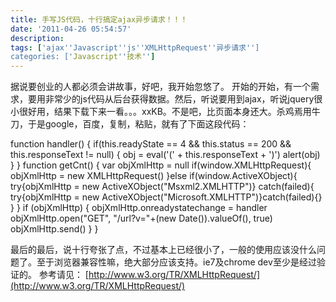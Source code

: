 ```yaml
---
title: 手写JS代码，十行搞定ajax异步请求！！！
date: '2011-04-26 05:54:57'
description: 
tags: ['ajax''Javascript''js''XMLHttpRequest''异步请求'']
categories: ['Javascript''技术'']
---
```


据说要创业的人都必须会讲故事，好吧，我开始忽悠了。
开始的开始，有一个需求，要用非常少的js代码从后台获得数据。然后，听说要用到ajax，听说jquery很小很好用，结果下载下来一看。。。xxKB。不是吧，比页面本身还大。杀鸡焉用牛刀，于是google，百度，复制，粘贴，就有了下面这段代码：

function handler() {
 if(this.readyState == 4 && this.status == 200 && this.responseText != null) {
        obj = eval('(' + this.responseText + ')')
        alert(obj)
 }
}
function getCnt() {
        var objXmlHttp = null
        if(window.XMLHttpRequest){
            objXmlHttp = new XMLHttpRequest()
        }else if(window.ActiveXObject){
            try{objXmlHttp = new ActiveXObject("Msxml2.XMLHTTP")}
            catch(failed){
                try{objXmlHttp = new ActiveXObject("Microsoft.XMLHTTP")}catch(failed){}
            }
        }
        if (objXmlHttp) {
            objXmlHttp.onreadystatechange = handler
            objXmlHttp.open("GET", "/url?v="+(new Date()).valueOf(), true)
            objXmlHttp.send()
        }
}

最后的最后，说十行夸张了点，不过基本上已经很小了，一般的使用应该没什么问题了。至于浏览器兼容性嘛，绝大部分应该支持。ie7及chrome dev至少是经过验证的。
参考请见：
[http://www.w3.org/TR/XMLHttpRequest/](http://www.w3.org/TR/XMLHttpRequest/)
